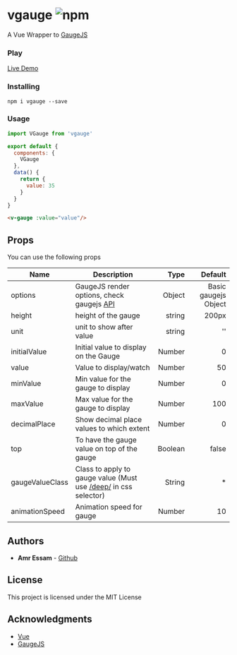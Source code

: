 # vgauge ![npm](https://img.shields.io/npm/v/vgauge.svg)

A Vue Wrapper to [GaugeJS](https://github.com/bernii/gauge.js/)

### Play
[Live Demo](https://jz3qoxny63.codesandbox.io/) 

### Installing

```
npm i vgauge --save
```

### Usage
```js
import VGauge from 'vgauge'

export default {
  components: {
    VGauge
  },
  data() {
    return {
      value: 35
    }
  }
}
```

```html
<v-gauge :value="value"/>
```

## Props
You can use the following props

| Name          | Description   | Type  | Default |
| ------------- |---------------| -----:| -----:|
| options        | GaugeJS render options, check gaugejs [API](http://bernii.github.io/gauge.js/) | Object | Basic gaugejs Object |
| height        | height of the gauge | string | 200px |
| unit        | unit to show after value | string | '' |
| initialValue        | Initial value to display on the Gauge | Number | 0 |
| value        | Value to display/watch | Number | 50 |
| minValue        | Min value for the gauge to display | Number | 0 |
| maxValue        | Max value for the gauge to display | Number | 100 |
| decimalPlace        | Show decimal place values to which extent | Number | 0 |
| top        | To have the gauge value on top of the gauge | Boolean | false |
| gaugeValueClass        | Class to apply to gauge value (Must use [/deep/](https://vue-loader.vuejs.org/guide/scoped-css.html#deep-selectors) in css selector)| String | * |
| animationSpeed        | Animation speed for gauge | Number | 10 |

## Authors

* **Amr Essam** - [Github](https://github.com/amroessam)

## License

This project is licensed under the MIT License

## Acknowledgments

* [Vue](https://github.com/vuejs/vue)
* [GaugeJS](https://github.com/bernii/gauge.js/)